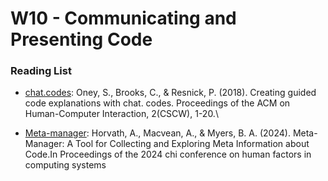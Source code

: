 # W10 - Communicating and Presenting Code

### Reading List

* [chat.codes](https://dl.acm.org/doi/pdf/10.1145/3274400): Oney, S., Brooks, C., & Resnick, P. (2018). Creating guided code explanations with chat. codes. Proceedings of the ACM on Human-Computer Interaction, 2(CSCW), 1-20.\

* [Meta-manager](https://dl.acm.org/doi/pdf/10.1145/3613904.3642676): Horvath, A., Macvean, A., & Myers, B. A. (2024). Meta-Manager: A Tool for Collecting and Exploring Meta Information about Code.In Proceedings of the 2024 chi conference on human factors in computing systems
